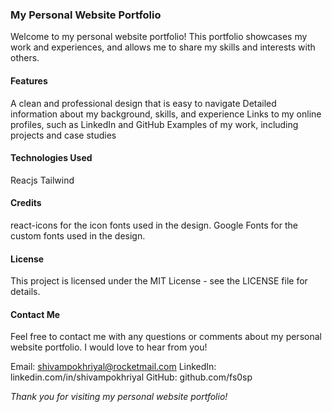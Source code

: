 ### My Personal Website Portfolio
Welcome to my personal website portfolio! This portfolio showcases my work and experiences, and allows me to share my skills and interests with others.

####  Features
A clean and professional design that is easy to navigate
Detailed information about my background, skills, and experience
Links to my online profiles, such as LinkedIn and GitHub
Examples of my work, including projects and case studies
#### Technologies Used
Reacjs
Tailwind

#### Credits
react-icons for the icon fonts used in the design.
Google Fonts for the custom fonts used in the design.

#### License
This project is licensed under the MIT License - see the LICENSE file for details.

#### Contact Me
Feel free to contact me with any questions or comments about my personal website portfolio. I would love to hear from you!

Email: shivampokhriyal@rocketmail.com
LinkedIn: linkedin.com/in/shivampokhriyal
GitHub: github.com/fs0sp

*Thank you for visiting my personal website portfolio!*